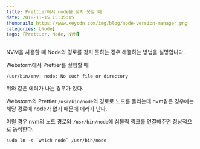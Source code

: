 ```yaml
---
title: Prettier에서 node를 찾지 못할 때.
date: 2018-11-15 15:35:15
thumbnail: https://www.keycdn.com/img/blog/node-version-manager.png
categories: [Node]
tags: [Prettier, Node, NVM]
---
```


NVM을 사용할 때 Node의 경로를 찾지 못하는 경우 해결하는 방법을 설명합니다.

<!-- more -->

Webstorm에서 Prettier를 실행할 때
```
/usr/bin/env: node: No such file or directory
```

위와 같은 에러가 나는 경우가 있다.

Webstorm의 Prettier `/usr/bin/node`의 경로로 노드를 돌리는데 nvm같은 경우에는 해당 경로에 node가 없기 때문에 에러가 난다.

이럴 경우 nvm의 노드 경로와 `/usr/bin/node`에 심볼릭 링크를 연결해주면 정상적으로 동작한다.


```shell
sudo ln -s `which node` /usr/bin/node
```
<!--stackedit_data:
eyJoaXN0b3J5IjpbLTUzNDU1NDg1MCwtMTkxODI1MDU3MywtMT
YyMzAwMTQ5Ml19
-->